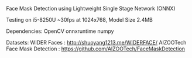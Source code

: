 Face Mask Detection using Lightweight Single Stage Network (ONNX)

Testing on i5-8250U ~30fps at 1024x768, Model Size 2.4MB

Dependencies:
OpenCV
onnxruntime
numpy

Datasets:
WIDER Faces : http://shuoyang1213.me/WIDERFACE/
AIZOOTech Face Mask Detection : https://github.com/AIZOOTech/FaceMaskDetection


